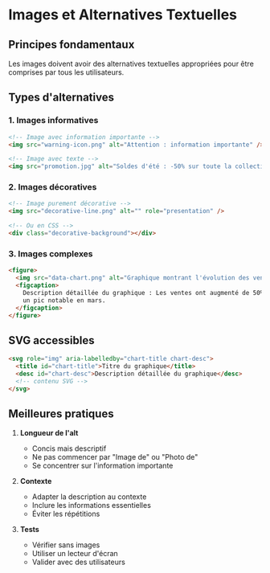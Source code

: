 # Images et Alternatives Textuelles

## Principes fondamentaux

Les images doivent avoir des alternatives textuelles appropriées pour être comprises par tous les utilisateurs.

## Types d'alternatives

### 1. Images informatives

```html
<!-- Image avec information importante -->
<img src="warning-icon.png" alt="Attention : information importante" />

<!-- Image avec texte -->
<img src="promotion.jpg" alt="Soldes d'été : -50% sur toute la collection" />
```

### 2. Images décoratives

```html
<!-- Image purement décorative -->
<img src="decorative-line.png" alt="" role="presentation" />

<!-- Ou en CSS -->
<div class="decorative-background"></div>
```

### 3. Images complexes

```html
<figure>
  <img src="data-chart.png" alt="Graphique montrant l'évolution des ventes" />
  <figcaption>
    Description détaillée du graphique : Les ventes ont augmenté de 50% entre janvier et juin, avec
    un pic notable en mars.
  </figcaption>
</figure>
```

## SVG accessibles

```html
<svg role="img" aria-labelledby="chart-title chart-desc">
  <title id="chart-title">Titre du graphique</title>
  <desc id="chart-desc">Description détaillée du graphique</desc>
  <!-- contenu SVG -->
</svg>
```

## Meilleures pratiques

1. **Longueur de l'alt**

   - Concis mais descriptif
   - Ne pas commencer par "Image de" ou "Photo de"
   - Se concentrer sur l'information importante

2. **Contexte**

   - Adapter la description au contexte
   - Inclure les informations essentielles
   - Éviter les répétitions

3. **Tests**
   - Vérifier sans images
   - Utiliser un lecteur d'écran
   - Valider avec des utilisateurs
